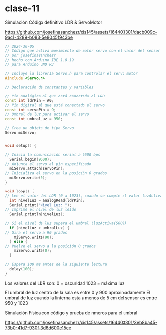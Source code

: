 # clase-11

Simulación Código definitivo LDR & ServoMotor

https://github.com/josefinasanchezr/dis145/assets/164403301/dacb009c-9ac1-4289-b083-5e8045f943be

```cpp
// 2024-30-05
// Código que activa movimiento de motor servo con el valor del sensor de luz LDR
// por josefinasanchezr
// hecho con Arduino IDE 1.8.19
// para Arduino UNO R3

// Incluye la librería Servo.h para controlar el servo motor
#include <Servo.h>  

// Declaración de constantes y variables

// Pin analógico al que está conectado el LDR
const int ldrPin = A0; 
// Pin digital al que está conectado el servo
const int servoPin = 9; 
// Umbral de luz para activar el servo 
const int umbralLuz = 950; 

// Crea un objeto de tipo Servo
Servo miServo; 


void setup() {

// Inicia la comunicación serial a 9600 bps
  Serial.begin(9600); 
// Adjunta el servo al pin especificado
  miServo.attach(servoPin); 
// Inicializa el servo en la posición 0 grados
  miServo.write(0); 
}

void loop() {
// Lee el valor del LDR (0 a 1023), cuando se cumple el valor luzActiva(500) se mueve el motor
  int nivelLuz = analogRead(ldrPin); 
  Serial.print("Nivel Luz: ");
// Imprime el nivel de luz leído
  Serial.println(nivelLuz); 

// Si el nivel de luz supera el umbral (luzActiva(500))
  if (nivelLuz > umbralLuz) { 
// Gira el servo a 90 grados
    miServo.write(90); 
  } else {
// Vuelve el servo a la posición 0 grados
    miServo.write(0); 
  }

// Espera 100 ms antes de la siguiente lectura
  delay(100); 
}

```

Los valores del LDR son: 
 0 = oscuridad
 1023 = máxima luz

El umbral de luz dentro de la sala es entre 0 y 900 aproximadamente
El umbral de luz cuando la linterna esta a menos de 5 cm del sensor es entre 950 y 1023




Simulación Física con código y prueba de nmeros para el umbral

https://github.com/josefinasanchezr/dis145/assets/164403301/3eb8ba45-73b0-41d7-930f-3d6d600e15ce


